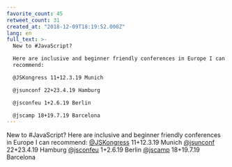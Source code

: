 ```yaml
---
favorite_count: 45
retweet_count: 31
created_at: "2018-12-09T18:19:52.000Z"
lang: en
full_text: >-
  New to #JavaScript?

  Here are inclusive and beginner friendly conferences in Europe I can
  recommend:

  @JSKongress 11+12.3.19 Munich

  @jsunconf 22+23.4.19 Hamburg

  @jsconfeu 1+2.6.19 Berlin

  @jscamp 18+19.7.19 Barcelona
---
```


New to #JavaScript? Here are inclusive and beginner friendly conferences in
Europe I can recommend: [@JSKongress](https://twitter.com/JSKongress) 11+12.3.19
Munich [@jsunconf](https://twitter.com/jsunconf) 22+23.4.19 Hamburg
[@jsconfeu](https://twitter.com/jsconfeu) 1+2.6.19 Berlin
[@jscamp](https://twitter.com/jscamp) 18+19.7.19 Barcelona
